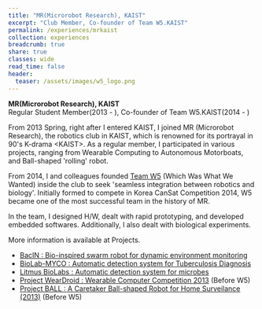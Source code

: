 ```yaml
---
title: "MR(Microrobot Research), KAIST"
excerpt: "Club Member, Co-founder of Team W5.KAIST"
permalink: /experiences/mrkaist
collection: experiences
breadcrumb: true
share: true
classes: wide
read_time: false
header:
  teaser: /assets/images/w5_logo.png
---
```

**MR(Microrobot Research), KAIST**   
Regular Student Member(2013 - ), Co-founder of Team W5.KAIST(2014 - ) 

From 2013 Spring, right after I entered KAIST, I joined MR (Microrobot Research), the robotics club in KAIST, which is renowned for its portrayal in 90's K-drama \<KAIST\>. As a regular member, I participated in various projects, ranging from Wearable Computing to Autonomous Motorboats, and Ball-shaped 'rolling' robot. 

From 2014, I and colleagues founded [Team W5](https://mr.kaist.ac.kr/w5.html) (Which Was What We Wanted) inside the club to seek 'seamless integration between robotics and biology'. Initially formed to compete in Korea CanSat Competition 2014, W5 became one of the most successful team in the history of MR. 

In the team, I designed H/W, dealt with rapid prototyping, and developed embedded softwares. Additionally, I also dealt with biological experiments.

More information is available at Projects.

* [BacIN : Bio-inspired swarm robot for dynamic environment monitoring](/projects/bacin)
* [BioLab-MYCO : Automatic detection system for Tuberculosis Diagnosis](/projects/biolabmyco)
* [Litmus BioLabs : Automatic detection system for microbes](/projects/litmusbiolabs)
* [Project WearDroid : Wearable Computer Competition 2013](/projects/wearable13) (Before W5)
* [Project BALL : A Caretaker Ball-shaped Robot for Home Surveilance (2013)](/projects/ball) (Before W5)